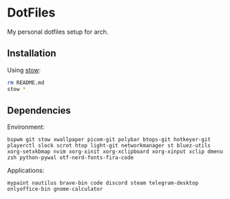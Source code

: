 # DotFiles

My personal dotfiles setup for arch.

## Installation

Using [stow](https://www.gnu.org/software/stow/):
```sh
rm README.md
stow *
```

## Dependencies

Environment:
```
bspwm git stow xwallpaper picom-git polybar btops-git hotkeyer-git playerctl slock scrot htop light-git networkmanager st bluez-utils xorg-setxkbmap nvim xorg-xinit xorg-xclipboard xorg-xinput xclip dmenu zsh python-pywal otf-nerd-fonts-fira-code
```

Applications:
```
mypaint nautilus brave-bin code discord steam telegram-desktop onlyoffice-bin gnome-calculator
```